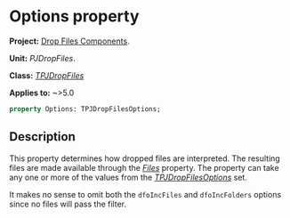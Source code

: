 # Options property

**Project:** [Drop Files Components](../API.md).

**Unit:** _PJDropFiles_.

**Class:** _[TPJDropFiles](./TPJDropFiles.md)_

**Applies to:** ~>5.0

```pascal
property Options: TPJDropFilesOptions;
```

## Description

This property determines how dropped files are interpreted. The resulting files are made available through the _[Files](./TPJDropFiles-Files.md)_ property. The property can take any one or more of the values from the _[TPJDropFilesOptions](./TPJDropFilesOptions.md)_ set.

It makes no sense to omit both the `dfoIncFiles` and `dfoIncFolders` options since no files will pass the filter.
